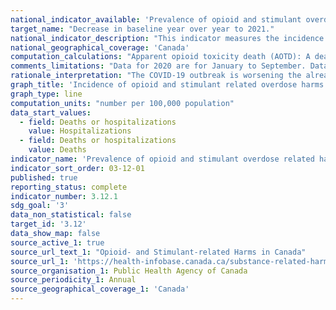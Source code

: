 ```yaml
---
national_indicator_available: 'Prevalence of opioid and stimulant overdose related harms'
target_name: "Decrease in baseline year over year to 2021."
national_indicator_description: "This indicator measures the incidence of opioid and stimulant related overdose harms per 100,000 population."
national_geographical_coverage: 'Canada' 
computation_calculations: "Apparent opioid toxicity death (AOTD): A death caused by intoxication/toxicity (poisoning) resulting from substance use, where one or more of the substances is an opioid. Other substances may also be involved. Data on apparent opioid toxicity deaths and stimulant toxicity deaths are not mutually exclusive. A high proportion of deaths involving a stimulant also involved an opioid. Adding up those numbers would result in an overestimation of the burden of opioids and stimulants. Data on opioid-related and stimulant-related poisoning hospitalizations are not mutually exclusive. A proportion of poisoning hospitalizations involving a stimulant also involved an opioid. Adding up those numbers would result in an overestimation of the burden of opioids and stimulants."
comments_limitations: "Data for 2020 are for January to September. Data from Quebec are excluded from the hospitalization rate."
rationale_interpretation: "The COVID-19 outbreak is worsening the already deadly and ongoing public health crisis of opioid overdoses and death. It is having a tragic impact on people who use substances, their families, and communities across Canada. People who use substances, such as opioids, cocaine, and methamphetamine, are experiencing a number of increased risks, with several jurisdictions reporting higher rates of fatal overdoses and other harms."
graph_title: 'Incidence of opioid and stimulant related overdose harms per 100,000 population'
graph_type: line
computation_units: "number per 100,000 population"
data_start_values:
  - field: Deaths or hospitalizations
    value: Hospitalizations
  - field: Deaths or hospitalizations
    value: Deaths
indicator_name: 'Prevalence of opioid and stimulant overdose related harms'
indicator_sort_order: 03-12-01
published: true
reporting_status: complete
indicator_number: 3.12.1
sdg_goal: '3'
data_non_statistical: false
target_id: '3.12'
data_show_map: false
source_active_1: true
source_url_text_1: "Opioid- and Stimulant-related Harms in Canada"
source_url_1: 'https://health-infobase.canada.ca/substance-related-harms/opioids-stimulants'
source_organisation_1: Public Health Agency of Canada
source_periodicity_1: Annual
source_geographical_coverage_1: 'Canada'
---
```

